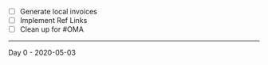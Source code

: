 - [ ] Generate local invoices  
- [ ] Implement Ref Links  
- [ ] Clean up for #OMA  
------------------
Day 0 - 2020-05-03